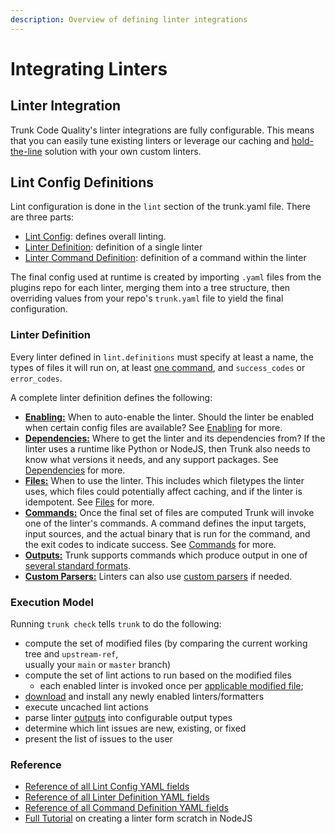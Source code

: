 ```yaml
---
description: Overview of defining linter integrations
---
```


# Integrating Linters

## Linter Integration

Trunk Code Quality's linter integrations are fully configurable. This means that you can easily tune existing linters or leverage our caching and [hold-the-line](../../reference/under-the-hood.md#hold-the-line) solution with your own custom linters.

## Lint Config Definitions

Lint configuration is done in the `lint` section of the trunk.yaml file. There are three parts:

* [Lint Config](reference/lint-config.md): defines overall linting.
* [Linter Definition](reference/linter-definition.md): definition of a single linter
* [Linter Command Definition](commands/definition.md): definition of a command within the linter

The final config used at runtime is created by importing `.yaml` files from the plugins repo for each linter, merging them into a tree structure, then overriding values from your repo's `trunk.yaml` file to yield the final configuration.

### Linter Definition

Every linter defined in `lint.definitions` must specify at least a name, the types of files it will run on, at least [one command](commands/), and `success_codes` or `error_codes`.

A complete linter definition defines the following:

* [**Enabling:**](enabling.md) When to auto-enable the linter. Should the linter be enabled when certain config files are available? See [Enabling](enabling.md) for more.
* [**Dependencies:**](dependencies.md) Where to get the linter and its dependencies from? If the linter uses a runtime like Python or NodeJS, then Trunk also needs to know what versions it needs, and any support packages. See [Dependencies](dependencies.md) for more.
* [**Files:**](files.md) When to use the linter. This includes which filetypes the linter uses, which files could potentially affect caching, and if the linter is idempotent. See [Files](files.md) for more.
* [**Commands:**](commands/) Once the final set of files are computed Trunk will invoke one of the linter's commands. A command defines the input targets, input sources, and the actual binary that is run for the command, and the exit codes to indicate success. See [Commands](commands/) for more.
* [**Outputs:**](commands/output-types.md) Trunk supports commands which produce output in one of [several standard formats](commands/output-types.md#output-types).
* [**Custom Parsers:**](commands/custom-parsers.md) Linters can also use [custom parsers](commands/custom-parsers.md) if needed.

### Execution Model

Running `trunk check` tells `trunk` to do the following:

* compute the set of modified files (by comparing the current working tree and `upstream-ref`,\
  usually your `main` or `master` branch)
* compute the set of lint actions to run based on the modified files
  * each enabled linter is invoked once per [applicable modified file](files.md#applicable-filetypes);
* [download](dependencies.md) and install any newly enabled linters/formatters
* execute uncached lint actions
* parse linter [outputs](commands/output-types.md) into configurable output types
* determine which lint issues are new, existing, or fixed
* present the list of issues to the user

### Reference

* [Reference of all Lint Config YAML fields](reference/lint-config.md)
* [Reference of all Linter Definition YAML fields](reference/linter-definition.md)
* [Reference of all Command Definition YAML fields](commands/definition.md)
* [Full Tutorial](https://trunk.io/blog/integrating-your-own-custom-tools-with-trunk-check) on creating a linter form scratch in NodeJS

